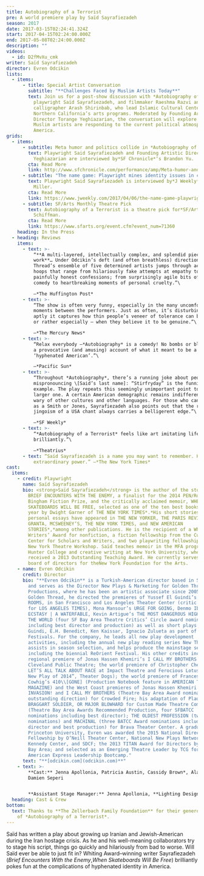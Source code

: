 ```yaml
---
title: Autobiography of a Terrorist
pre: A world premiere play by Saïd Sayrafiezadeh
season: 2017
date: 2017-03-15T02:24:41.324Z
start: 2017-04-15T02:24:00.000Z
end: 2017-05-08T02:24:00.000Z
description: ""
videos:
  - id: D2fMvXu_cmk
writer: Saïd Sayrafiezadeh
director: Evren Odcikin
lists:
  - items:
      - title: Special Artist Conversation
        subtitle: "**Challenges Faced by Muslim Artists Today**"
        text: Join us for a post-show discussion with *Autobiography of a Terrorist*
          playwright Saïd Sayrafiezadeh, and filmmaker Raeshma Razvi and
          calligrapher Arash Shirinbab, who lead Islamic Cultural Center of
          Northern California’s arts programs. Moderated by Founding Artistic
          Director Torange Yeghiazarian, the conversation will explore how
          Muslim artists are responding to the current political atmosphere in
          America.
grids:
  - items:
      - subtitle: Meta humor and politics collide in *Autobiography of a Terrorist*
        text: Playwright Said Sayrafiezadeh and Founding Artistic Director Torange
          Yeghiazarian are interviewed by*SF Chronicle*‘s Brandon Yu.
        cta: Read More
        link: http://www.sfchronicle.com/performance/amp/Meta-humor-and-politics-collide-in-11073528.php
      - subtitle: "The name game: Playwright mines identity issues in comic *Terrorist*"
        text: Playwright Said Sayrafiezadeh is interviewed by*J Weekly*‘s Robert Nagler
          Miller.
        cta: Read More
        link: https://www.jweekly.com/2017/04/06/the-name-game-playwright-mines-identity-issues-in-comic-terrorist/
      - subtitle: SF/Arts Monthly Theatre Pick
        text: Autobiography of a Terrorist is a theatre pick for*SF/Arts Monthly*‘s Jean
          Schiffman.
        cta: Read More
        link: https://www.sfarts.org/event.cfm?event_num=71360
    heading: In the Press
  - heading: Reviews
    items:
      - text: >-
          “**A multi-layered, intellectually complex, and splendid piece of
          work**… Under Odcikin’s deft (and often breathless) direction, Golden
          Thread’s ensemble of five determined artists jumps through acting
          hoops that range from hilariously fake attempts at empathy to
          painfully honest confessions; from surprisingly agile bits of physical
          comedy to heartbreaking moments of personal cruelty.”\

          —*The Huffington Post*
      - text: >-
          “The show is often very funny, especially in the many uncomfortable
          moments between the performers. Just as often, it’s disturbing in how
          aptly it captures how thin people’s veneer of tolerance can be, even —
          or rather especially — when they believe it to be genuine.”\

          —*The Mercury News*
      - text: >-
          “Relax everybody —*Autobiography* is a comedy! No bombs or blood. Just
          a provocative (and amusing) account of what it meant to be a
          ‘hyphenated American’.”\

          —*Pacific Sun*
      - text: >-
          “Throughout *Autobiography*, there’s a running joke about people
          mispronouncing \[Said’s last name]: “Stirfryday” is the funniest
          example. The play repeats this seemingly unimportant point to make a
          larger one. A certain American demographic remains indifferent and
          wary of other cultures and other languages. For those who can’t pass
          as a Smith or Jones, Sayrafiezadeh also points out that the rah-rah
          jingoism of a USA chant always carries a belligerent edge.”\

          —*SF Weekly*
      - text: >-
          “*Autobiography of a Terrorist* feels like art imitating life —
          brilliantly.”\

          —*Theatrius*
      - text: “Saïd Sayrafiezadeh is a name you may want to remember. He writes with
          extraordinary power.” —*The New York Times*
cast:
  items:
    - credit: Playwright
      name: Saïd Sayrafiezadeh
      bio: <strong>Saïd Sayrafiezadeh</strong> is the author of the story collection,
        BRIEF ENCOUNTERS WITH THE ENEMY, a finalist for the 2014 PEN/Robert W.
        Bingham Fiction Prize, and the critically acclaimed memoir, WHEN
        SKATEBOARDS WILL BE FREE, selected as one of the ten best books of the
        year by Dwight Garner of THE NEW YORK TIMES*.*His short stories and
        personal essays have appeared in THE NEW YORKER, THE PARIS REVIEW,
        GRANTA, MCSWEENEY’S, THE NEW YORK TIMES, and NEW AMERICAN
        STORIES*,*among other publications. He is the recipient of a Whiting
        Writers’ Award for nonfiction, a fiction fellowship from the Cullman
        Center for Scholars and Writers, and two playwriting fellowships from
        New York Theatre Workshop. Saïd teaches memoir in the MFA program at
        Hunter College and creative writing at New York University, where he
        received a 2013 Outstanding Teaching Award. He currently serves on the
        board of directors for theNew York Foundation for the Arts.
    - name: Evren Odcikin
      credit: Director
      bio: "**Evren Odcikin** is a Turkish-American director based in San Francisco
        and serves as the Director New Plays & Marketing for Golden Thread
        Productions, where he has been an artistic associate since 2005. For
        Golden Thread, he directed the premieres of Yussef El Guindi’s LANGUAGE
        ROOMS, in San Francisco and Los Angeles Theater Center (critic’s pick
        for LOS ANGELES TIMES), Mona Mansour’s URGE FOR GOING, Denmo Ibrahim’s
        ECSTASY | A WATERFABLE, Kevin Artigue’s THE MOST DANGEROUS HIGHWAY IN
        THE WORLD (four SF Bay Area Theatre Critics’ Circle award nominations,
        including best director and production) as well as short plays by El
        Guindi, E.H. Benedict, Ken Kaissar, Ignacio Zulueta as part of ReOrient
        Festivals. For the company, he leads all new play development
        activities, including the annual new play reading series New Threads,
        assists in season selection, and helps produce the mainstage season
        including the biennial ReOrient Festival. His other credits include the
        regional premiere of Jonas Hassen Khemiri’s I CALL MY BROTHERS at
        Cleveland Public Theatre; the world premiere of Christopher Chen’s MUTT:
        LET’S ALL TALK ABOUT RACE at Impact Theatre and Ferocious Lotus (“Top
        New Play of 2014”, Theater Dogs); the world premiere of Frances Ya-Chu
        Cowhig’s 410\\[GONE] (Production Notebook feature in AMERICAN THEATRE
        MAGAZINE) and the West Coast premieres of Jonas Hassen Khemiri’s
        INVASION! and I CALL MY BROTHERS (Theatre Bay Area Award nomination for
        outstanding direction) for Crowded Fire; his adaptation of Plautus’s THE
        BRAGGART SOLDIER, OR MAJOR BLOWHARD for Custom Made Theatre Company
        (Theatre Bay Area Awards Recommended Production, four SFBATCC
        nominations including best director); THE OLDEST PROFESSION (two BATCC
        nominations) and MACHINAL (three BATCC Award nominations including best
        director and best production) for Brava Theater Center. A graduate of
        Princeton University, Evren was awarded the 2015 National Director’s
        Fellowship by O’Neill Theater Center, National New Plays Network, the
        Kennedy Center, and SDCF; the 2013 TITAN Award for Directors by Theatre
        Bay Area; and selected as an Emerging Theatre Leader by TCG for their
        American Express Leadership Bootcamp."
      text: "**[odcikin.com](odcikin.com)**"
    - text: >-
        **Cast:** Jenna Apollonia, Patricia Austin, Cassidy Brown*, Alan Coyne,
        Damien Seperi


        **Assistant Stage Manager:** Jenna Apollonia, **Lighting Designer:** Cassie Barnes, **Costume Designer:** Miyuki Bierlein, **Magic Consultant:** Christian Cagigal, **Technical Director:** Beckett Finn, **Sound Designer:** Sara Huddleston, **Stage Manager:** Benjamin Shiu*, **Producer:** Torange Yeghiazarian
  heading: Cast & Crew
bottom:
  text: Thanks to **The Zellerbach Family Foundation** for their generous support
    of *Autobiography of a Terrorist*.
---
```

Saïd has written a play about growing up Iranian and Jewish-American during the Iran hostage crisis. As he and his well-meaning collaborators try to stage his script, things go quickly and hilariously from bad to worse. Will Saïd ever be able to just fit in? Whiting Award–winning writer Sayrafiezadeh (*Brief Encounters With the Enemy*,*When Skateboards Will Be Free*) brilliantly pokes fun at the complications of hyphenated identity in America.